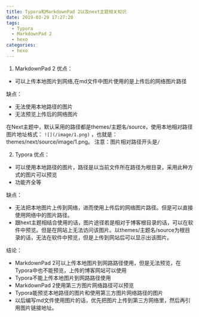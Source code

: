 ```yaml
---
title: Typora和MarkdownPad 2以及next主题相关知识
date: 2019-03-29 17:27:20
tags: 
  - Typora
  - MarkdownPad 2
  - hexo
categories: 
  - hexo
---
```


1. MarkdownPad 2
优点：
-  可以上传本地图片到网络,在md文件中图片使用的是上传后的网络图片路径

缺点：
- 无法使用本地路径的图片
- 无法预览上传后的网络图片

<escape><!-- more --></escape>

在Next主题中，默认采用的路径都是themes/主题名/source，使用本地相对路径图片地址格式：
`![](/image/1.png)` ，也就是：themes/next/source/image/1.png。
注意：图片相对路径开头是`/`

2. Typora
优点：
- 可以使用本地路径的图片，路径是以当前文件所在路径为根目录，采用此种方式的图片可以预览
- 功能齐全等

缺点：
- 无法把本地图片上传到网络，进而使用上传后的网络图片路径。但是可以直接使用网络中的图片路径。
- 跟hext主题相结合使用的话，图片途径若是相对于博客根目录的话，可以在软件中预览。但是在网站上无法访问该图片。以themes/主题名/source为根目录的话，无法在软件中预览，但是上传到网站后可以显示出该图片。


结论：
-  MarkdownPad 2可以上传本地图片到网路路径使用，但是无法预览，在Typora中也不能预览，上传的博客网站可以使用
-  Typora不能上传本地图片到网路路径使用
- MarkdownPad 2使用第三方图片网络路径可以预览
- Typora能预览本地路径的图片和使用第三方图片网络路径的图片
- 以后编写md文件使用图片的话，优先把图片上传到第三方网络里，然后再引用图片链接地址。
